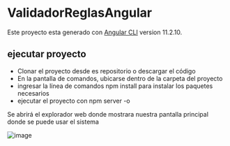 # ValidadorReglasAngular

Este proyecto esta generado con [Angular CLI](https://github.com/angular/angular-cli) version 11.2.10.

## ejecutar proyecto

- Clonar el proyecto desde es repositorio o descargar el código
- En la pantalla de comandos, ubicarse dentro de la carpeta del proyecto
- ingresar la línea de comandos npm install para instalar los paquetes necesarios
- ejecutar el proyecto con npm server -o

Se abrirá el explorador web donde mostrara nuestra pantalla principal donde se puede usar el sistema

![image](https://user-images.githubusercontent.com/26588869/115975213-70856f80-a528-11eb-8b21-9788eb591080.png)

